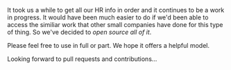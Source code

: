 It took us a while to get all our HR info in order and it continues to be a work in progress. It would have been much easier to do if we'd been able to access the similiar work that other small companies have done for this type of thing. So we've decided to *open source all of it*. 

Please feel free to use in full or part. We hope it offers a helpful model.

Looking forward to pull requests and contributions...